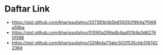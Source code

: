 # Daftar Link

* https://gist.github.com/kharissulistiyo/207381b0b5b659292f964a7f068a59ba
* https://gist.github.com/kharissulistiyo/51090a299a4b4aaf01b9a3d62760f588
* https://gist.github.com/kharissulistiyo/32f4b4a73abc502f535cbb316742236d 
